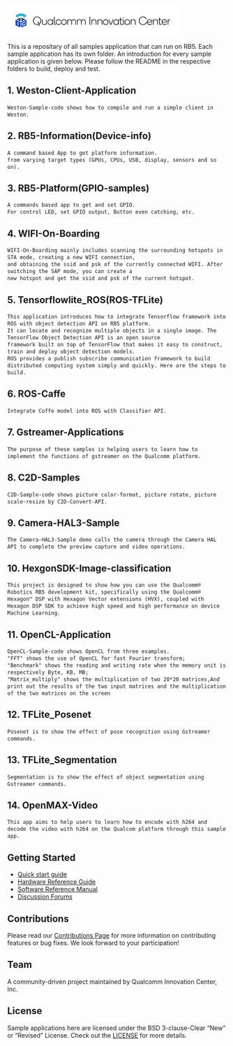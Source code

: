 ![Qualcomm Innovation Center, Inc.](logo-quic-on@h68.png)

This is a repositary of all samples application that can run on RB5. Each sample application has its own folder. An introduction for every sample application is given below. Please follow the README in the respective folders to build, deploy and test. 



## 1. Weston-Client-Application
```
Weston-Sample-code shows how to compile and run a simple client in Weston.
```

## 2. RB5-Information(Device-info)
```
A command based App to get platform information.
from varying target types (GPUs, CPUs, USB, display, sensors and so on).
```

## 3. RB5-Platform(GPIO-samples)
```
A commands based app to get and set GPIO.
For control LED, set GPIO output, Button even catching, etc.
```

## 4. WIFI-On-Boarding
```
WIFI-On-Boarding mainly includes scanning the surrounding hotspots in STA mode, creating a new WIFI connection,
and obtaining the ssid and psk of the currently connected WIFI. After switching the SAP mode, you can create a
new hotspot and get the ssid and psk of the current hotspot.
```

## 5. Tensorflowlite_ROS(ROS-TFLite)
```
This application introduces how to integrate Tensorflow framework into ROS with object detection API on RB5 platform.
It can locate and recognize multiple objects in a single image. The TensorFlow Object Detection API is an open source
framework built on top of TensorFlow that makes it easy to construct, train and deploy object detection models.
ROS provides a publish subscribe communication framework to build distributed computing system simply and quickly. Here are the steps to build.
```

## 6. ROS-Caffe
```
Integrate Coffe model into ROS with Classifier API.
```

## 7. Gstreamer-Applications
```
The purpose of these samples is helping users to learn how to implement the functions of gstreamer on the Qualcomm platform.
```

## 8. C2D-Samples
```
C2D-Sample-code shows picture color-format, picture rotate, picture scale-resize by C2D-Convert-API.
```

## 9. Camera-HAL3-Sample
```
The Camera-HAL3-Sample demo calls the camera through the Camera HAL API to complete the preview capture and video operations.
```

## 10. HexgonSDK-Image-classification
```
This project is designed to show how you can use the Qualcomm® Robotics RB5 development kit, specifically using the Qualcomm® Hexagon™ DSP with Hexagon Vector extensions (HVX), coupled with Hexagon DSP SDK to achieve high speed and high performance on device Machine Learning.
```

## 11. OpenCL-Application
```
OpenCL-Sample-code shows OpenCL from three examples.
"FFT" shows the use of OpenCL for fast Fourier transform;
"Benchmark" shows the reading and writing rate when the memory unit is respectively Byte, KB, MB;
"Matrix_multiply" shows the multiplication of two 20*20 matrices,And print out the results of the two input matrices and the multiplication of the two matrices on the screen
```

## 12. TFLite_Posenet
```
Posenet is to show the effect of pose recognition using Gstreamer commands.
```

## 13. TFLite_Segmentation
```
Segmentation is to show the effect of object segmentation using Gstreamer commands.
```

## 14. OpenMAX-Video
```
This app aims to help users to learn how to encode with h264 and decode the video with h264 on the Qualcom platform through this sample app.
```
## Getting Started
* [Quick start guide](https://developer.qualcomm.com/qualcomm-robotics-rb5-kit/quick-start-guide)
* [Hardware Reference Guide](https://developer.qualcomm.com/qualcomm-robotics-rb5-kit/hardware-reference-guide)
* [Software Reference Manual](https://developer.qualcomm.com/qualcomm-robotics-rb5-kit/software-reference-manual)
* [Discussion Forums](https://developer.qualcomm.com/forum/qdn-forums/hardware/qualcomm-robotics-rb5-development-kit/67886)

## Contributions
Please read our [Contributions Page](CONTRIBUTING.md) for more information on contributing features or bug fixes. We look forward to your participation!

## Team
A community-driven project maintained by Qualcomm Innovation Center, Inc.

## License
Sample applications here are licensed under the BSD 3-clause-Clear “New” or “Revised” License. Check out the [LICENSE](LICENSE) for more details.
